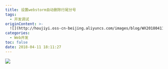 ```yaml
---
title: 设置webstorm自动删除行尾分号
tags:
  - 开发调试
originContent: >-
  ![](http://houjiyi.oss-cn-beijing.aliyuncs.com/images/blog/WX20180411-181304.png)
categories:
  - Web开发
toc: false
date: 2018-04-11 18:11:27
---
```


![](http://houjiyi.oss-cn-beijing.aliyuncs.com/images/blog/WX20180411-181304.png)